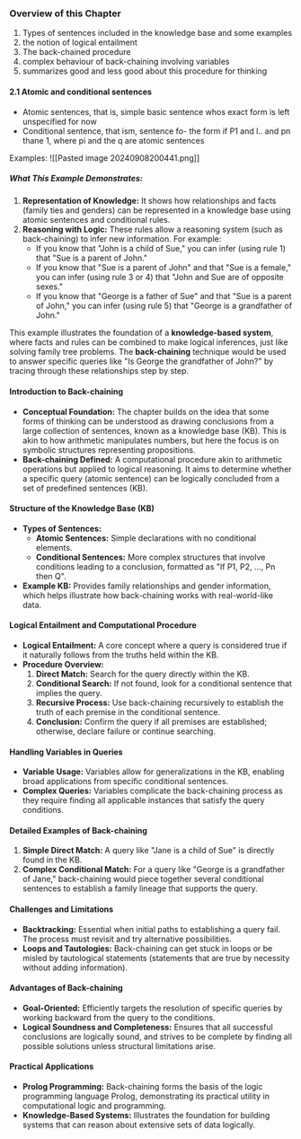 ### Overview of this Chapter
1. Types of sentences included in the knowledge base and some examples 
2. the notion of logical entailment
3. The back-chained procedure
4. complex behaviour of back-chaining involving variables
5. summarizes good and less good about this procedure for thinking

#### 2.1 Atomic and conditional sentences
- Atomic sentences, that is, simple basic sentence whos exact form is left unspecified for now
- Conditional sentence, that ism, sentence fo- the form if P1 and l.. and pn thane 1, where pi and the q are atomic sentences

Examples: 
![[Pasted image 20240908200441.png]]
##### **What This Example Demonstrates:**

1. **Representation of Knowledge:** It shows how relationships and facts (family ties and genders) can be represented in a knowledge base using atomic sentences and conditional rules.
2. **Reasoning with Logic:** These rules allow a reasoning system (such as back-chaining) to infer new information. For example:
    - If you know that "John is a child of Sue," you can infer (using rule 1) that "Sue is a parent of John."
    - If you know that "Sue is a parent of John" and that "Sue is a female," you can infer (using rule 3 or 4) that "John and Sue are of opposite sexes."
    - If you know that "George is a father of Sue" and that "Sue is a parent of John," you can infer (using rule 5) that "George is a grandfather of John."

This example illustrates the foundation of a **knowledge-based system**, where facts and rules can be combined to make logical inferences, just like solving family tree problems. The **back-chaining** technique would be used to answer specific queries like "Is George the grandfather of John?" by tracing through these relationships step by step.

#### **Introduction to Back-chaining**

- **Conceptual Foundation:** The chapter builds on the idea that some forms of thinking can be understood as drawing conclusions from a large collection of sentences, known as a knowledge base (KB). This is akin to how arithmetic manipulates numbers, but here the focus is on symbolic structures representing propositions.
- **Back-chaining Defined:** A computational procedure akin to arithmetic operations but applied to logical reasoning. It aims to determine whether a specific query (atomic sentence) can be logically concluded from a set of predefined sentences (KB).

#### **Structure of the Knowledge Base (KB)**

- **Types of Sentences:**
    - **Atomic Sentences:** Simple declarations with no conditional elements.
    - **Conditional Sentences:** More complex structures that involve conditions leading to a conclusion, formatted as "If P1, P2, ..., Pn then Q".
- **Example KB:** Provides family relationships and gender information, which helps illustrate how back-chaining works with real-world-like data.

#### **Logical Entailment and Computational Procedure**

- **Logical Entailment:** A core concept where a query is considered true if it naturally follows from the truths held within the KB.
- **Procedure Overview:**
    1. **Direct Match:** Search for the query directly within the KB.
    2. **Conditional Search:** If not found, look for a conditional sentence that implies the query.
    3. **Recursive Process:** Use back-chaining recursively to establish the truth of each premise in the conditional sentence.
    4. **Conclusion:** Confirm the query if all premises are established; otherwise, declare failure or continue searching.

#### **Handling Variables in Queries**

- **Variable Usage:** Variables allow for generalizations in the KB, enabling broad applications from specific conditional sentences.
- **Complex Queries:** Variables complicate the back-chaining process as they require finding all applicable instances that satisfy the query conditions.

#### **Detailed Examples of Back-chaining**

1. **Simple Direct Match:** A query like "Jane is a child of Sue" is directly found in the KB.
2. **Complex Conditional Match:** For a query like "George is a grandfather of Jane," back-chaining would piece together several conditional sentences to establish a family lineage that supports the query.

#### **Challenges and Limitations**

- **Backtracking:** Essential when initial paths to establishing a query fail. The process must revisit and try alternative possibilities.
- **Loops and Tautologies:** Back-chaining can get stuck in loops or be misled by tautological statements (statements that are true by necessity without adding information).

#### **Advantages of Back-chaining**

- **Goal-Oriented:** Efficiently targets the resolution of specific queries by working backward from the query to the conditions.
- **Logical Soundness and Completeness:** Ensures that all successful conclusions are logically sound, and strives to be complete by finding all possible solutions unless structural limitations arise.

#### **Practical Applications**

- **Prolog Programming:** Back-chaining forms the basis of the logic programming language Prolog, demonstrating its practical utility in computational logic and programming.
- **Knowledge-Based Systems:** Illustrates the foundation for building systems that can reason about extensive sets of data logically.